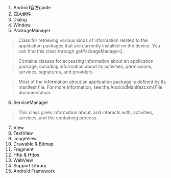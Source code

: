 ﻿1. Android官方guide
2. 四大组件
3. Dialog
4. Window
5. PackageManager
>Class for retrieving various kinds of information related to the application packages that are currently installed on the device. You can find this class through getPackageManager().

>Contains classes for accessing information about an application package, including information about its activities, permissions, services, signatures, and providers.

>Most of the information about an application package is defined by its manifest file. For more information, see the AndroidManifest.xml File documentation.

6. ServiceManager
>This class gives information about, and interacts with, activities, services, and the containing process.

7. View
8. TextView
9. ImageView
10. Drawable & Bitmap
11. Fragment
13. Http & Https
14. WebView
15. Support Library
16. Android Framework


